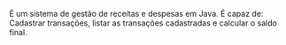 É um sistema de gestão de receitas e despesas em Java. É capaz de: Cadastrar transações, listar as transações cadastradas e calcular o saldo final.
